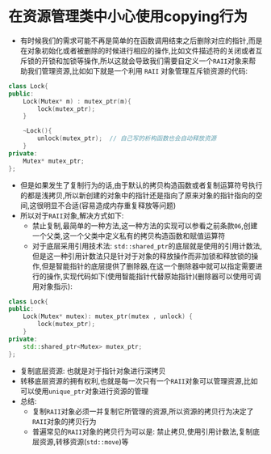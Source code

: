 # 在资源管理类中小心使用copying行为
- 有时候我们的需求可能不再是简单的在函数调用结束之后删除对应的指针,而是在对象初始化或者被删除的时候进行相应的操作,比如文件描述符的关闭或者互斥锁的开锁和加锁等操作,所以这就会导致我们需要自定义一个`RAII`对象来帮助我们管理资源,比如如下就是一个利用 `RAII` 对象管理互斥锁资源的代码:
```cpp
class Lock{
public:
    Lock(Mutex* m) : mutex_ptr(m){
        lock(mutex_ptr);
    }

    ~Lock(){
        unlock(mutex_ptr);  // 自己写的析构函数也会自动释放资源
    }
private:
    Mutex* mutex_ptr;
};
```
- 但是如果发生了复制行为的话,由于默认的拷贝构造函数或者复制运算符号执行的都是浅拷贝,所以新创建的对象中的指针还是指向了原来对象的指针指向的空间,这很明显不合适(容易造成内存重复释放等问题)
- 所以对于`RAII`对象,解决方式如下:
  - 禁止复制,最简单的一种方法,这一种方法的实现可以参看之前条款`06`,创建一个父类,这一个父类中定义私有的拷贝构造函数和赋值运算符
  - 对于底层采用引用技术法: `std::shared_ptr`的底层就是使用的引用计数法,但是这一种引用计数法只是针对于对象的释放操作而非加锁和释放锁的操作,但是智能指针的底层提供了删除器,在这一个删除器中就可以指定需要进行的操作,实现代码如下(使用智能指针代替原始指针)(删除器可以使用可调用对象指示):
```cpp
class Lock{
public:
    Lock(Mutex* mutex): mutex_ptr(mutex , unlock) {
        lock(mutex_ptr);
    }
private:
    std::shared_ptr<Mutex> mutex_ptr;
};
```
 - 复制底层资源: 也就是对于指针对象进行深拷贝
 - 转移底层资源的拥有权利,也就是每一次只有一个`RAII`对象可以管理资源,比如可以使用`unique_ptr`对象进行资源的管理
- 总结:
  - 复制`RAII`对象必须一并复制它所管理的资源,所以资源的拷贝行为决定了`RAII`对象的拷贝行为
  - 普遍常见的`RAII`对象的拷贝行为可以是: 禁止拷贝,使用引用计数法,复制底层资源,转移资源(`std::move`)等

